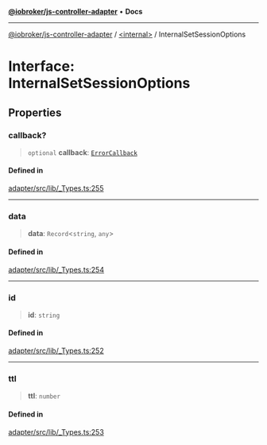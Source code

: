 [**@iobroker/js-controller-adapter**](../../README.md) • **Docs**

***

[@iobroker/js-controller-adapter](../../globals.md) / [\<internal\>](../README.md) / InternalSetSessionOptions

# Interface: InternalSetSessionOptions

## Properties

### callback?

> `optional` **callback**: [`ErrorCallback`](../type-aliases/ErrorCallback.md)

#### Defined in

[adapter/src/lib/\_Types.ts:255](https://github.com/ioBroker/ioBroker.js-controller/blob/a32b7b151b5fe0ae96a8a5f086299f18b48e287b/packages/adapter/src/lib/_Types.ts#L255)

***

### data

> **data**: `Record`\<`string`, `any`\>

#### Defined in

[adapter/src/lib/\_Types.ts:254](https://github.com/ioBroker/ioBroker.js-controller/blob/a32b7b151b5fe0ae96a8a5f086299f18b48e287b/packages/adapter/src/lib/_Types.ts#L254)

***

### id

> **id**: `string`

#### Defined in

[adapter/src/lib/\_Types.ts:252](https://github.com/ioBroker/ioBroker.js-controller/blob/a32b7b151b5fe0ae96a8a5f086299f18b48e287b/packages/adapter/src/lib/_Types.ts#L252)

***

### ttl

> **ttl**: `number`

#### Defined in

[adapter/src/lib/\_Types.ts:253](https://github.com/ioBroker/ioBroker.js-controller/blob/a32b7b151b5fe0ae96a8a5f086299f18b48e287b/packages/adapter/src/lib/_Types.ts#L253)
